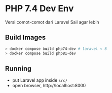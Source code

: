 # PHP 7.4 Dev Env

Versi comot-comot dari Laravel Sail agar lebih

## Build Images

```sh
> docker compose build php74-dev # laravel < 8
> docker compose build php81-dev

```

## Running

- put Laravel app inside `src/`
- open browser, http://localhost:8000